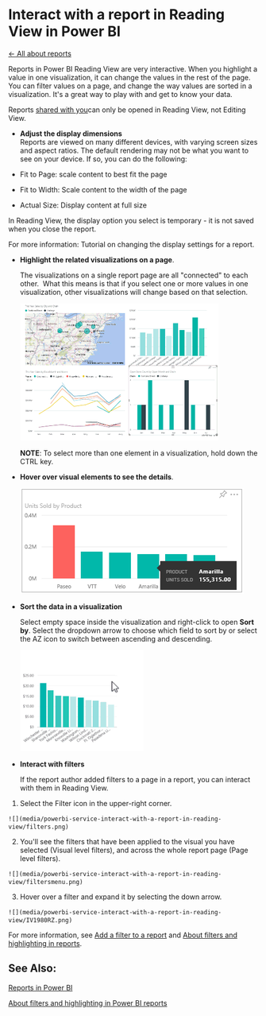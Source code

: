 <properties 
   pageTitle="Interact with a report in Reading View in Power BI"
   description="Interact with a report in Reading View in Power BI"
   services="powerbi" 
   documentationCenter="" 
   authors="v-aljenk" 
   manager="mblythe" 
   editor=""
   tags=""/>
 
<tags
   ms.service="powerbi"
   ms.devlang="NA"
   ms.topic="article"
   ms.tgt_pltfrm="NA"
   ms.workload="powerbi"
   ms.date="10/14/2015"
   ms.author="v-aljenk"/>

# Interact with a report in Reading View in Power BI

[← All about reports](https://support.powerbi.com/knowledgebase/topics/65157-all-about-reports)

Reports in Power BI Reading View are very interactive. When you highlight a value in one visualization, it can change the values in the rest of the page. You can filter values on a page, and change the way values are sorted in a visualization. It's a great way to play with and get to know your data. 

Reports [shared with you](http://support.powerbi.com/knowledgebase/articles/431008-share-a-dashboard)can only be opened in Reading View, not Editing View.

- **Adjust the display dimensions**  
   Reports are viewed on many different devices, with varying screen sizes and aspect ratios.  The default rendering may not be what you want to see on your device.  If so, you can do the following: 

 - Fit to Page: scale content to best fit the page 
 - Fit to Width: Scale content to the width of the page 
 - Actual Size: Display content at full size  

  In Reading View, the display option you select is temporary - it is not saved when you close the report. 

For more information: Tutorial on changing the display settings for a report. 


- **Highlight the related visualizations on a page**.

   The visualizations on a single report page are all "connected" to each other.  What this means is that if you select one or more values in one visualization, other visualizations will change based on that selection.

   ![](media/powerbi-service-interact-with-a-report-in-reading-view/pagefilter3b.gif)

   **NOTE**: To select more than one element in a visualization, hold down the CTRL key.

- **Hover over visual elements to see the details**.

    ![](media/powerbi-service-interact-with-a-report-in-reading-view/amarillachart.png)

- **Sort the data in a visualization**  

   Select empty space inside the visualization and right-click to open **Sort by**. Select the dropdown arrow to choose which field to sort by or select the AZ icon to switch between ascending and descending.    

   ![](media/powerbi-service-interact-with-a-report-in-reading-view/PBI_ChangeChartSort.gif) 

- **Interact with filters**

   If the report author added filters to a page in a report, you can interact with them in Reading View.

 1.  Select the Filter icon in the upper-right corner.

    ![](media/powerbi-service-interact-with-a-report-in-reading-view/filters.png)  

 2.  You'll see the filters that have been applied to the visual you have selected (Visual level filters), and across the whole report page (Page level filters).

    ![](media/powerbi-service-interact-with-a-report-in-reading-view/filtersmenu.png)

 3.  Hover over a filter and expand it by selecting the down arrow.

    ![](media/powerbi-service-interact-with-a-report-in-reading-view/IV1980RZ.png)

For more information, see [Add a filter to a report](http://support.powerbi.com/knowledgebase/articles/464704-add-a-filter-to-a-visualization-in-a-report) and [About filters and highlighting in reports](http://support.powerbi.com/knowledgebase/articles/467092-about-filters-and-highlighting-in-reports).

## See Also:

[Reports in Power BI](http://support.powerbi.com/knowledgebase/articles/425684-reports-in-power-bi)

 [About filters and highlighting in Power BI reports](http://support.powerbi.com/knowledgebase/articles/467092-about-filters-and-highlighting-in-reports)

